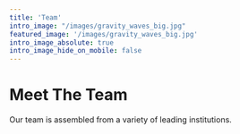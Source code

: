 ```yaml
---
title: 'Team'
intro_image: "/images/gravity_waves_big.jpg"
featured_image: '/images/gravity_waves_big.jpg'
intro_image_absolute: true
intro_image_hide_on_mobile: false
---
```


# Meet The Team

Our team is assembled from a variety of leading institutions.
